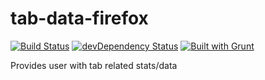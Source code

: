 tab-data-firefox
================

[![Build Status](https://travis-ci.org/bobbyrne01/tab-data-firefox.svg?branch=master)](https://travis-ci.org/bobbyrne01/tab-data-firefox)
[![devDependency Status](https://david-dm.org/bobbyrne01/tab-data-firefox/dev-status.svg)](https://david-dm.org/bobbyrne01/tab-data-firefox#info=devDependencies)
[![Built with Grunt](https://cdn.gruntjs.com/builtwith.png)](http://gruntjs.com/)

Provides user with tab related stats/data
